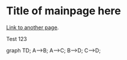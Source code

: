 
# Title of mainpage here

[Link to another page](./page2.md).

Test 123

<div class="mermaid">
graph TD;
    A-->B;
    A-->C;
    B-->D;
    C-->D;
</div>

